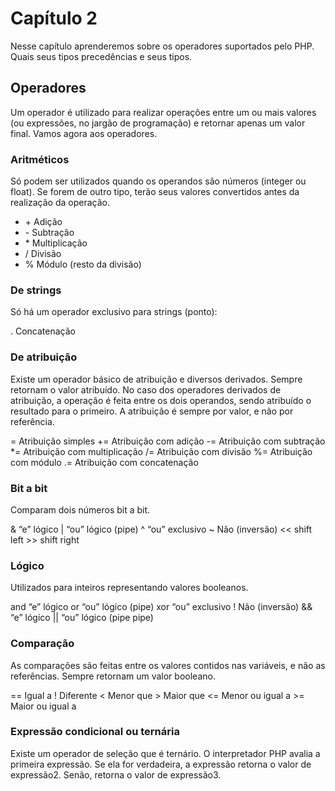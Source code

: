 
Capítulo 2
==========

Nesse capítulo aprenderemos sobre os operadores suportados pelo PHP.
Quais seus tipos precedências e seus tipos.

Operadores
----------

Um operador é utilizado para realizar operações entre um ou mais valores
(ou expressões, no jargão de programação) e retornar apenas um valor
final. Vamos agora aos operadores.

### Aritméticos

Só podem ser utilizados quando os operandos são números (integer ou
float). Se forem de outro tipo, terão seus valores convertidos antes da
realização da operação.

  - \+    Adição
  - \-    Subtração
  - \*   Multiplicação
  - \/    Divisão
  - \%    Módulo (resto da divisão)

### De strings

Só há um operador exclusivo para strings (ponto):

  .   Concatenação

### De atribuição

Existe um operador básico de atribuição e diversos derivados. Sempre
retornam o valor atribuído. No caso dos operadores derivados de
atribuição, a operação é feita entre os dois operandos, sendo atribuído
o resultado para o primeiro. A atribuição é sempre por valor, e não por
referência.

  =     Atribuição simples
  +=    Atribuição com adição
  -=    Atribuição com subtração
  \*=   Atribuição com multiplicação
  /=    Atribuição com divisão
  %=    Atribuição com módulo
  .=    Atribuição com concatenação

### 

### Bit a bit

Comparam dois números bit a bit.

  &          “e” lógico
  |          “ou” lógico (pipe)
  \^         “ou” exclusivo
  \~         Não (inversão)
  &lt;&lt;   shift left
  &gt;&gt;   shift right

### Lógico

Utilizados para inteiros representando valores booleanos.

  and   “e” lógico
  or    “ou” lógico (pipe)
  xor   “ou” exclusivo
  !     Não (inversão)
  &&    “e” lógico
  ||    “ou” lógico (pipe pipe)

### Comparação

As comparações são feitas entre os valores contidos nas variáveis, e não
as referências. Sempre retornam um valor booleano.

  ==      Igual a
  !       Diferente
  &lt;    Menor que
  &gt;    Maior que
  &lt;=   Menor ou igual a
  &gt;=   Maior ou igual a

### Expressão condicional ou ternária

Existe um operador de seleção que é ternário. O interpretador PHP avalia
a primeira expressão. Se ela for verdadeira, a expressão retorna o valor
de expressão2. Senão, retorna o valor de expressão3.

<?php ( expressao1 ) ? ( expressao2 ) : ( expressao3 );

### 

### De incremento ou Decremento

Podem ser utilizados de duas formas: antes ou depois da variável. Quando
utilizado antes, retorna o valor da variável antes de incrementá-la ou
decrementá-la. Quando utilizado depois, retorna o valor da variável já
incrementado ou decrementado.

  ++   Incremento
  --   Decremento

### Ordem de precedências dos operadores

  Precedência   Associatividade   Operadores
  ------------- ----------------- -----------------------------------------------------------------
  1             Esquerda          ,
  2             Esquerda          or
  3             Esquerda          xor
  4             Esquerda          and
  5             Direita           print
  6             Esquerda          =, +=, -=, \*=, /=, .=, %=, &=, !=, \~=, &lt;&lt;= e &gt;&gt;=
  7             Esquerda          ? e :
  8             Esquerda          ||
  9             Esquerda          &&
  10            Esquerda          |
  11            Esquerda          &
  12            Esquerda          \^
  13            Não associa       == e !=
  14            Não associa       &lt;, &lt;=, &gt; e &gt;=
  15            Esquerda          &lt;&lt; e &gt;&gt;
  16            Esquerda          +, - e .
  17            Esquerda          \*, / e %
  18            Direita           !, \~, ++, --, (int), (double), (string), (array), (object) e @
  19            Direita           @
  20            Não associa       new

Resumo do Capítulo
------------------

Nesse capítulo aprendemos sobre os operadores lógicos e matemáticos que
o PHP trabalha. Eles são muito importante pois usará eles praticamente
em todo seu site ou, pelo menos, uma vez em cada script.
